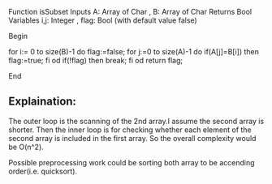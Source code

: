 Function isSubset 
Inputs A: Array of Char , B: Array of Char 
Returns Bool 
Variables i,j: Integer , flag: Bool (with default value false)

Begin

for i:= 0 to size(B)-1 do
    flag:=false;
    for j:=0 to size(A)-1 do 
        if(A[j]=B[i]) then
            flag:=true;
    fi
    od
    if(!flag) then
        break;
    fi
od 
return flag;

End

Explaination:
---------------------------------------------------------------------
The outer loop is the scanning of the 2nd array.I assume the second
array is shorter. Then the inner loop is for checking whether each
element of the second array is included in the first array. So the
overall complexity would be O(n^2).

Possible preprocessing work could be sorting both array to be accending
order(i.e. quicksort).
